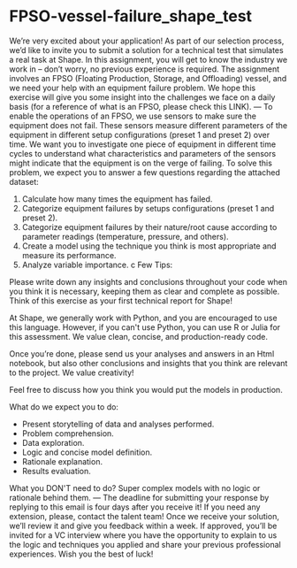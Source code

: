# FPSO-vessel-failure_shape_test

We’re very excited about your application! As part of our selection process, we’d like to invite you to submit a solution for a technical test that simulates a real task at Shape.
In this assignment, you will get to know the industry we work in – don’t worry, no previous experience is required. The assignment involves an FPSO (Floating Production, Storage, and Offloading) vessel, and we need your help with an equipment failure problem. We hope this exercise will give you some insight into the challenges we face on a daily basis (for a reference of what is an FPSO, please check this LINK).
—
To enable the operations of an FPSO, we use sensors to make sure the equipment does not fail. These sensors measure different parameters of the equipment in different setup configurations (preset 1 and preset 2) over time. We want you to investigate one piece of equipment in different time cycles to understand what characteristics and parameters of the sensors might indicate that the equipment is on the verge of failing. To solve this problem, we expect you to answer a few questions regarding the attached dataset:

1. Calculate how many times the equipment has failed.
2. Categorize equipment failures by setups configurations (preset 1 and preset 2).
3. Categorize equipment failures by their nature/root cause according to parameter readings (temperature, pressure, and others).
4. Create a model using the technique you think is most appropriate and measure its performance.
5. Analyze variable importance.
c
Few Tips:

Please write down any insights and conclusions throughout your code when you think it is necessary, keeping them as clear and complete as possible. Think of this exercise as your first technical report for Shape!

At Shape, we generally work with Python, and you are encouraged to use this language. However, if you can't use Python, you can use R or Julia for this assessment. We value clean, concise, and production-ready code.

Once you’re done, please send us your analyses and answers in an Html notebook, but also other conclusions and insights that you think are relevant to the project. We value creativity!

Feel free to discuss how you think you would put the models in production.

What do we expect you to do:

* Present storytelling of data and analyses performed.
* Problem comprehension.
* Data exploration.
* Logic and concise model definition.
* Rationale explanation.
* Results evaluation.

What you DON'T need to do?
Super complex models with no logic or rationale behind them.
—
The deadline for submitting your response by replying to this email is four days after you receive it! If you need any extension, please, contact the talent team!
Once we receive your solution, we’ll review it and give you feedback within a week. If approved, you’ll be invited for a VC interview where you have the opportunity to explain to us the logic and techniques you applied and share your previous professional experiences.
Wish you the best of luck!